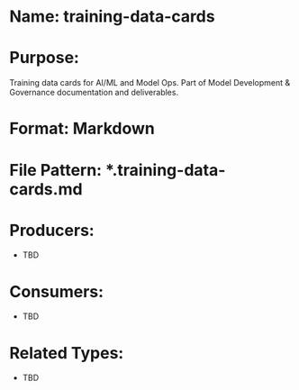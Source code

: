 # Name: training-data-cards

# Purpose:
Training data cards for AI/ML and Model Ops. Part of Model Development & Governance documentation and deliverables.

# Format: Markdown

# File Pattern: *.training-data-cards.md

# Producers:
- TBD

# Consumers:
- TBD

# Related Types:
- TBD
